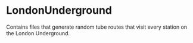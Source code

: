 LondonUnderground
==============

Contains files that generate random tube routes that visit every station on the London Underground.
